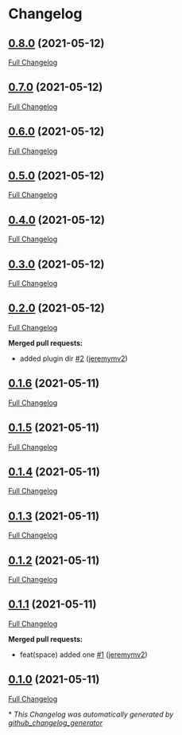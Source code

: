 # Changelog

## [0.8.0](https://github.com/jeremymv2/bumper2/tree/0.8.0) (2021-05-12)

[Full Changelog](https://github.com/jeremymv2/bumper2/compare/0.7.0...0.8.0)

## [0.7.0](https://github.com/jeremymv2/bumper2/tree/0.7.0) (2021-05-12)

[Full Changelog](https://github.com/jeremymv2/bumper2/compare/0.6.0...0.7.0)

## [0.6.0](https://github.com/jeremymv2/bumper2/tree/0.6.0) (2021-05-12)

[Full Changelog](https://github.com/jeremymv2/bumper2/compare/0.5.0...0.6.0)

## [0.5.0](https://github.com/jeremymv2/bumper2/tree/0.5.0) (2021-05-12)

[Full Changelog](https://github.com/jeremymv2/bumper2/compare/0.4.0...0.5.0)

## [0.4.0](https://github.com/jeremymv2/bumper2/tree/0.4.0) (2021-05-12)

[Full Changelog](https://github.com/jeremymv2/bumper2/compare/0.3.0...0.4.0)

## [0.3.0](https://github.com/jeremymv2/bumper2/tree/0.3.0) (2021-05-12)

[Full Changelog](https://github.com/jeremymv2/bumper2/compare/0.2.0...0.3.0)

## [0.2.0](https://github.com/jeremymv2/bumper2/tree/0.2.0) (2021-05-12)

[Full Changelog](https://github.com/jeremymv2/bumper2/compare/0.1.6...0.2.0)

**Merged pull requests:**

- added plugin dir [\#2](https://github.com/jeremymv2/bumper2/pull/2) ([jeremymv2](https://github.com/jeremymv2))

## [0.1.6](https://github.com/jeremymv2/bumper2/tree/0.1.6) (2021-05-11)

[Full Changelog](https://github.com/jeremymv2/bumper2/compare/0.1.5...0.1.6)

## [0.1.5](https://github.com/jeremymv2/bumper2/tree/0.1.5) (2021-05-11)

[Full Changelog](https://github.com/jeremymv2/bumper2/compare/0.1.4...0.1.5)

## [0.1.4](https://github.com/jeremymv2/bumper2/tree/0.1.4) (2021-05-11)

[Full Changelog](https://github.com/jeremymv2/bumper2/compare/0.1.3...0.1.4)

## [0.1.3](https://github.com/jeremymv2/bumper2/tree/0.1.3) (2021-05-11)

[Full Changelog](https://github.com/jeremymv2/bumper2/compare/0.1.2...0.1.3)

## [0.1.2](https://github.com/jeremymv2/bumper2/tree/0.1.2) (2021-05-11)

[Full Changelog](https://github.com/jeremymv2/bumper2/compare/0.1.1...0.1.2)

## [0.1.1](https://github.com/jeremymv2/bumper2/tree/0.1.1) (2021-05-11)

[Full Changelog](https://github.com/jeremymv2/bumper2/compare/0.1.0...0.1.1)

**Merged pull requests:**

- feat\(space\) added one [\#1](https://github.com/jeremymv2/bumper2/pull/1) ([jeremymv2](https://github.com/jeremymv2))

## [0.1.0](https://github.com/jeremymv2/bumper2/tree/0.1.0) (2021-05-11)

[Full Changelog](https://github.com/jeremymv2/bumper2/compare/3042f7ffb5aa57340775b353dee9df46bdfde348...0.1.0)



\* *This Changelog was automatically generated by [github_changelog_generator](https://github.com/github-changelog-generator/github-changelog-generator)*
